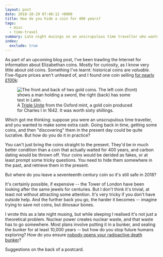 ```yaml
---
layout: post
date: 2018-10-29 07:48:12 +0000
title: How do you hide a coin for 400 years?
tags:
  - misc
  - time-travel
summary: Late night musings on an unscrupulous time traveller who wants to cheat at archeology.
index:
  exclude: true
---
```


As part of an upcoming blog post, I've been trawling the Internet for information about Elizabethan coins.
Mostly for curiosity, as I know very little about old coins.
Something I've learnt: historical coins are *valuable*.
Five-figure prices aren't unheard of, and I found one coin selling [for nearly £100k](https://www.baldwin.co.uk/coins/great-britain/charles-i-triple-unite-1642.html):

<figure style="width: 400px">
  <img src="/images/2018/baldwin_charles_i_coin.jpg" alt="The front and back of two gold coins. The left coin (front) shows a man holding a sword, the right (back) has some text in Latin.">
  <figcaption>
    A <a href="https://en.wikipedia.org/wiki/Triple_Unite_(English_coin)">Triple Unite</a> from the Oxford mint, a gold coin produced for Charles&nbsp;I in 1642.
    It was worth sixty shillings.
  </figcaption>
</figure>

Which got me thinking: suppose you were an unscrupulous time traveller, and you wanted to make some extra cash.
Going back in time, getting some coins, and then "discovering" them in the present day could be quite lucrative.
But how do you do it in practice?

You can't just bring the coins straight to the present.
They'd be in much better condition than a coin that actually waited for 400 years, and carbon dating would be thrown off.
Your coins would be derided as fakes, or at least prompt some tricky questions.
You need to hide them somewhere in the past, and retrieve them in the present.

But where do you leave a seventeenth century coin so it's still safe in 2018?

It's certainly possible, if expensive -- the Tower of London have been looking after the same jewels for centuries.
But I don't think it's trivial, at least not without attracting some attention.
It's very tricky if you don't have outside help.
And the further back you go, the harder it becomes -- imagine trying to save not coins, but dinosaur bones.

I wrote this as a late night musing, but while sleeping I realised it's not just a theoretical problem.
Nuclear power creates nuclear waste, and that waste has to go somewhere.
Most plans involve putting it in a bunker, and sealing the bunker for at least 10,000 years -- but how do you stop future humans exploring?
How do you ensure [nobody opens your radioactive death bunker](https://www.damninteresting.com/this-place-is-not-a-place-of-honor/)?

Suggestions on the back of a postcard.
